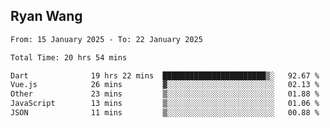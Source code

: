 ## Ryan Wang

<!--START_SECTION:waka-->

```txt
From: 15 January 2025 - To: 22 January 2025

Total Time: 20 hrs 54 mins

Dart              19 hrs 22 mins  ███████████████████████▒░   92.67 %
Vue.js            26 mins         ▓░░░░░░░░░░░░░░░░░░░░░░░░   02.13 %
Other             23 mins         ▒░░░░░░░░░░░░░░░░░░░░░░░░   01.88 %
JavaScript        13 mins         ▒░░░░░░░░░░░░░░░░░░░░░░░░   01.06 %
JSON              11 mins         ▒░░░░░░░░░░░░░░░░░░░░░░░░   00.88 %
```

<!--END_SECTION:waka-->
